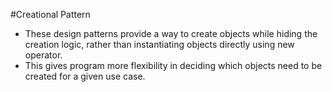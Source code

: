 #Creational Pattern

- These design patterns provide a way to create objects while hiding the creation logic, rather than instantiating objects directly using new operator. 
- This gives program more flexibility in deciding which objects need to be created for a given use case.